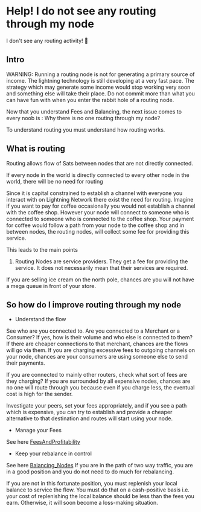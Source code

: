 # Help! I do not see any routing through my node

I don't see any routing activity! 🙁

## Intro

WARNING: Running a routing node is not for generating a primary source of income. The lightning technology is still developing at a very fast pace. The strategy which may generate some income would stop working very soon and something else will take their place. Do not commit more than what you can have fun with when you enter the rabbit hole of a routing node.

Now that you understand Fees and Balancing, the next issue comes to every noob is : Why there is no one routing through my node?

To understand routing you must understand how routing works.

## What is routing

Routing allows flow of Sats between nodes that are not directly connected.

If every node in the world is directly connected to every other node in the world, there will be no need for routing

Since it is capital constrained to establish a channel with everyone you interact with on Lightning Network there exist the need for routing. Imagine if you want to pay for coffee occasionally you would not establish a channel with the coffee shop. However your node will connect to someone who is connected to someone who is connected to the coffee shop. Your payment for coffee would follow a path from your node to the coffee shop and in between nodes, the routing nodes, will collect some fee for providing this service.

This leads to the main points

1. Routing Nodes are service providers. They get a fee for providing the service. It does not necessarily mean that their services are required.

If you are selling ice cream on the north pole, chances are you will not have a mega queue in front of your store.

## So how do I improve routing through my node

- Understand the flow

See who are you connected to. Are you connected to a Merchant or a Consumer? If yes, how is their volume and who else is connected to them? If there are cheaper connections to that merchant, chances are the flows will go via them. If you are charging excessive fees to outgoing channels on your node, chances are your consumers are using someone else to send their payments.

If you are connected to mainly other routers, check what sort of fees are they charging? If you are surrounded by all expensive nodes, chances are no one will route through you because even if you charge less, the eventual cost is high for the sender.

Investigate your peers, set your fees appropriately, and if you see a path which is expensive, you can try to establish and provide a cheaper alternative to that destination and routes will start using your node.

- Manage your Fees

See here [FeesAndProfitability](Special:MyLanguage/FeesAndProfitability)

- Keep your rebalance in control

See here [Balancing_Nodes](Special:MyLanguage/Balancing_Nodes)
If you are in the path of two way traffic, you are in a good position and you do not need to do much for rebalancing.

If you are not in this fortunate position, you must replenish your local balance to service the flow. You must do that on a cash-positive basis i.e. your cost of replenishing the local balance should be less than the fees you earn. Otherwise, it will soon become a loss-making situation.
